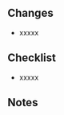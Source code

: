 <!-- Title Formats of Pull Request:
  chore(deps): 🤖 xxx
  docs(content): 📖 xxx
  refactor(some): ✨ tweak
  style(ui): 💄 xxx
-->

## Changes
<!-- List up changes you've made below. -->

- xxxxx

## Checklist
<!-- Let team members know what to check in the peer review process. -->

- xxxxx

## Notes
<!-- Add whatever you want to let team members know about the changes. Leave it blank if you have nothing special. -->
